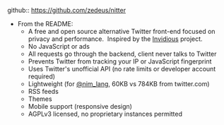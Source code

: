 github:: https://github.com/zedeus/nitter

- From the README:
	- A free and open source alternative Twitter front-end focused on privacy and performance. 
	  Inspired by the [Invidious](https://github.com/iv-org/invidious) project.
	- No JavaScript or ads
	- All requests go through the backend, client never talks to Twitter
	- Prevents Twitter from tracking your IP or JavaScript fingerprint
	- Uses Twitter's unofficial API (no rate limits or developer account required)
	- Lightweight (for [@nim_lang](https://nitter.net/nim_lang), 60KB vs 784KB from twitter.com)
	- RSS feeds
	- Themes
	- Mobile support (responsive design)
	- AGPLv3 licensed, no proprietary instances permitted